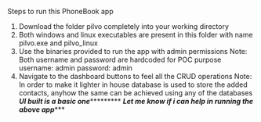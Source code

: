 Steps to run this PhoneBook app
1) Download the folder pilvo completely into your working directory
2) Both windows and linux executables are present in this folder with name pilvo.exe and pilvo_linux
3) Use the binaries provided to run the app with admin permissions
Note: Both username and password are hardcoded for POC purpose
username: admin
password: admin
4) Navigate to the dashboard buttons to feel all the CRUD operations
Note: In order to make it lighter in house database is used to store the added contacts, anyhow the same can be achieved using any of the databases
*********UI built is a basic one******************
*********Let me know if i can help in running the above app************
